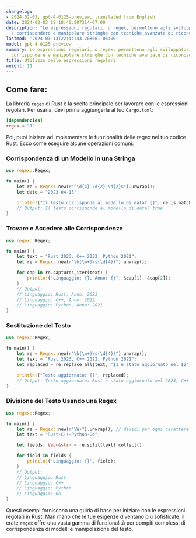 ```yaml
---
changelog:
- 2024-02-03, gpt-4-0125-preview, translated from English
date: 2024-02-03 19:18:40.997314-07:00
description: "Le espressioni regolari, o regex, permettono agli sviluppatori di cercare,\
  \ corrispondere e manipolare stringhe con tecniche avanzate di riconoscimento di\u2026"
lastmod: '2024-03-13T22:44:43.208061-06:00'
model: gpt-4-0125-preview
summary: Le espressioni regolari, o regex, permettono agli sviluppatori di cercare,
  corrispondere e manipolare stringhe con tecniche avanzate di riconoscimento di modelli.
title: Utilizzo delle espressioni regolari
weight: 11
---
```


## Come fare:
La libreria `regex` di Rust è la scelta principale per lavorare con le espressioni regolari. Per usarla, devi prima aggiungerla al tuo `Cargo.toml`:

```toml
[dependencies]
regex = "1"
```

Poi, puoi iniziare ad implementare le funzionalità delle regex nel tuo codice Rust. Ecco come eseguire alcune operazioni comuni:

### Corrispondenza di un Modello in una Stringa
```rust
use regex::Regex;

fn main() {
    let re = Regex::new(r"^\d{4}-\d{2}-\d{2}$").unwrap();
    let date = "2023-04-15";

    println!("Il testo corrisponde al modello di data? {}", re.is_match(date));
    // Output: Il testo corrisponde al modello di data? true
}
```

### Trovare e Accedere alle Corrispondenze
```rust
use regex::Regex;

fn main() {
    let text = "Rust 2023, C++ 2022, Python 2021";
    let re = Regex::new(r"\b(\w+)\s(\d{4})").unwrap();

    for cap in re.captures_iter(text) {
        println!("Linguaggio: {}, Anno: {}", &cap[1], &cap[2]);
    }
    // Output:
    // Linguaggio: Rust, Anno: 2023
    // Linguaggio: C++, Anno: 2022
    // Linguaggio: Python, Anno: 2021
}
```

### Sostituzione del Testo
```rust
use regex::Regex;

fn main() {
    let re = Regex::new(r"\b(\w+)\s(\d{4})").unwrap();
    let text = "Rust 2023, C++ 2022, Python 2021";
    let replaced = re.replace_all(text, "$1 è stato aggiornato nel $2");

    println!("Testo aggiornato: {}", replaced);
    // Output: Testo aggiornato: Rust è stato aggiornato nel 2023, C++ è stato aggiornato nel 2022, Python è stato aggiornato nel 2021
}
```

### Divisione del Testo Usando una Regex
```rust
use regex::Regex;

fn main() {
    let re = Regex::new(r"\W+").unwrap(); // dividi per ogni carattere non di parola
    let text = "Rust-C++-Python-Go";

    let fields: Vec<&str> = re.split(text).collect();

    for field in fields {
        println!("Linguaggio: {}", field);
    }
    // Output:
    // Linguaggio: Rust
    // Linguaggio: C++
    // Linguaggio: Python
    // Linguaggio: Go
}
```

Questi esempi forniscono una guida di base per iniziare con le espressioni regolari in Rust. Man mano che le tue esigenze diventano più sofisticate, il crate `regex` offre una vasta gamma di funzionalità per compiti complessi di corrispondenza di modelli e manipolazione del testo.
